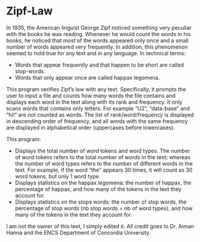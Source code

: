 # Zipf-Law
In 1935, the American linguist George Zipf noticed something very peculiar with the books he was reading. Whenever he would count the words in his books, he noticed that most of the words appeared only once and a small number of words appeared very frequently. In addition, this phenomenon seemed to hold true for any text and in any language.
In technical terms: 
- Words that appear frequently and that happen to be short are called stop-words.
- Words that only appear once are called happax legomena.

This program verifies Zipf’s law with any text. Specifically, it prompts the user to input a file and counts how many words the file contains and displays each word in the text along with its rank and frequency. It only scans words that contains only letters. For example “U2”, “data-base” and “hi!” are not counted as words. The list of rank/word/frequency is displayed in descending order of frequency, and all words with the same frequency are displayed in alphabetical order (uppercases before lowercases).

This program:
- Displays the total number of word tokens and word types. The number of word tokens refers to the total number of words in the text; whereas the number of word types refers to the number of different words in the text. For example, if the word “the” appears 30 times, it will count as 30 word tokens, but only 1 word type.
- Displays statistics on the happax legomena:  the number of happax, the percentage of happax, and how many of the tokens in the text they account for.
- Displays statistics on the stops words: the number of stop words, the percentage of stop words (nb stop words ÷ nb of word types), and how many of the tokens in the text they account for.

I am not the owner of this text, I simply edited it.
All credit goes to Dr. Aiman Hanna and the ENCS Department of Concordia University.

